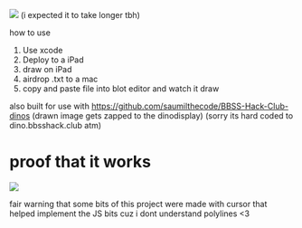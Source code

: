 ![](https://hackatime-badge.hackclub.com/U078K08NN2Y/iblot) (i expected it to take longer tbh)


how to use
1. Use xcode
2. Deploy to a iPad
3. draw on iPad
4. airdrop .txt to a mac
5. copy and paste file into blot editor and watch it draw


also built for use with https://github.com/saumilthecode/BBSS-Hack-Club-dinos (drawn image gets zapped to the dinodisplay) (sorry its hard coded to dino.bbsshack.club atm)

# proof that it works
![](https://github.com/saumilthecode/iblot/blob/main/IMG_2231.png?raw=true)


fair warning that some bits of this project were made with cursor that helped implement the JS bits cuz i dont understand polylines <3
